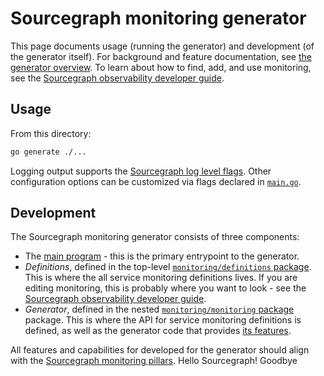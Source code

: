 # Sourcegraph monitoring generator

This page documents usage (running the generator) and development (of the generator itself).
For background and feature documentation, see [the generator overview](https://docs-legacy.sourcegraph.com/dev/background-information/observability/monitoring-generator).
To learn about how to find, add, and use monitoring, see the [Sourcegraph observability developer guide](https://docs-legacy.sourcegraph.com/dev/background-information/observability).

## Usage

From this directory:

```sh
go generate ./...
```

Logging output supports the [Sourcegraph log level flags](https://sourcegraph.com/docs/admin/observability/logs).
Other configuration options can be customized via flags declared in [`main.go`](./main.go).

## Development

The Sourcegraph monitoring generator consists of three components:

- The [main program](./main.go) - this is the primary entrypoint to the generator.
- _Definitions_, defined in the top-level [`monitoring/definitions` package](./definitions/).
  This is where the all service monitoring definitions lives.
  If you are editing monitoring, this is probably where you want to look - see the [Sourcegraph observability developer guide](https://docs-legacy.sourcegraph.com/dev/background-information/observability).
- _Generator_, defined in the nested [`monitoring/monitoring` package](./monitoring/README.md) package.
  This is where the API for service monitoring definitions is defined, as well as the generator code that provides [its features](https://docs-legacy.sourcegraph.com/dev/background-information/observability/monitoring-generator#features).

All features and capabilities for developed for the generator should align with the [Sourcegraph monitoring pillars](https://handbook.sourcegraph.com/engineering/observability/monitoring_pillars).
Hello Sourcegraph!
Goodbye
